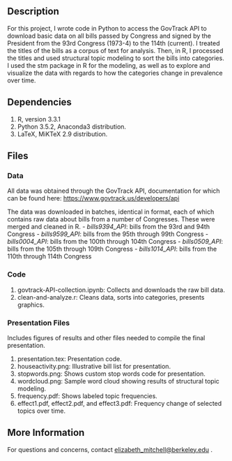 
## Description

For this project, I wrote code in Python to access the GovTrack API to download basic data on all bills passed by Congress and signed by the President from the 93rd Congress (1973-4) to the 114th (current). I treated the titles of the bills as a corpus of text for analysis. Then, in R, I processed the titles and used structural topic modeling to sort the bills into categories. I used the stm package in R for the modeling, as well as to explore and visualize the data with regards to how the categories change in prevalence over time.

## Dependencies

1. R, version 3.3.1
2. Python 3.5.2, Anaconda3 distribution.
3. LaTeX, MiKTeX 2.9 distribution.


## Files

### Data

All data was obtained through the GovTrack API, documentation for which can be found here: https://www.govtrack.us/developers/api 

The data was downloaded in batches, identical in format, each of which contains raw data about bills from a number of Congresses. These were merged and cleaned in R. 
    - *bills9394_API*: bills from the 93rd and 94th Congress
    - *bills9599_API*: bills from the 95th through 99th Congress
    - *bills0004_API*: bills from the 100th through 104th Congress
    - *bills0509_API*: bills from the 105th through 109th Congress
    - *bills1014_API*: bills from the 110th through 114th Congress

### Code

1. govtrack-API-collection.ipynb: Collects and downloads the raw bill data.
2. clean-and-analyze.r: Cleans data, sorts into categories, presents graphics.

### Presentation Files
Includes figures of results and other files needed to compile the final presentation.

1. presentation.tex: Presentation code.
2. houseactivity.png: Illustrative bill list for presentation.
3. stopwords.png: Shows custom stop words code for presentation.
4. wordcloud.png: Sample word cloud showing results of structural topic modeling.
5. frequency.pdf: Shows labeled topic frequencies.
6. effect1.pdf, effect2.pdf, and effect3.pdf: Frequency change of selected topics over time.

## More Information

For questions and concerns, contact elizabeth_mitchell@berkeley.edu .
